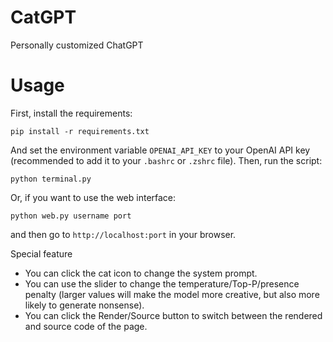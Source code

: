 # CatGPT
Personally customized ChatGPT

# Usage
First, install the requirements:
```
pip install -r requirements.txt
```
And set the environment variable `OPENAI_API_KEY` to your OpenAI API key (recommended to add it to your `.bashrc` or `.zshrc` file).
Then, run the script:
```
python terminal.py
```
Or, if you want to use the web interface:
```
python web.py username port
```
and then go to `http://localhost:port` in your browser.


Special feature
- You can click the cat icon to change the system prompt.
- You can use the slider to change the temperature/Top-P/presence penalty (larger values will make the model more creative, but also more likely to generate nonsense).
- You can click the Render/Source button to switch between the rendered and source code of the page.